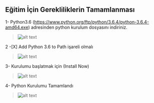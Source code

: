 



## Eğitim İçin Gerekliliklerin Tamamlanması



1- Python3.6 (https://www.python.org/ftp/python/3.6.4/python-3.6.4-amd64.exe) adresinden python kurulum dosyasını indiriniz.
>![alt text](https://raw.githubusercontent.com/alifiratari/Cscon18_Python/master/img/0.png)

2 -[X] Add Python 3.6 to Path işareli olmalı
>![alt text](https://raw.githubusercontent.com/alifiratari/Cscon18_Python/master/img/1.png)

3- Kurulumu başlatmak için (Install Now)
>![alt text](https://raw.githubusercontent.com/alifiratari/Cscon18_Python/master/img/2.png)

4- Python Kurulumu Tamamlandı
>![alt text](https://raw.githubusercontent.com/alifiratari/Cscon18_Python/master/img/3.png)

